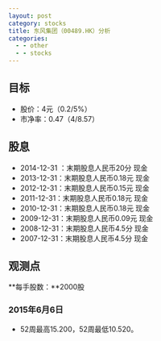 ```yaml
---
layout: post
category: stocks
title: 东风集团（00489.HK）分析
categories:
  - - other
  - - stocks
---
```


## 目标 ##

- 股价：4元（0.2/5%）
- 市净率：0.47（4/8.57）

## 股息 ##

- 2014-12-31	：末期股息人民币20分 现金	
- 2013-12-31：末期股息人民币0.18元 现金
- 2012-12-31：末期股息人民币0.15元 现金
- 2011-12-31：末期股息人民币0.18元 现金
- 2010-12-31：末期股息人民币0.18元 现金
- 2009-12-31：末期股息人民币0.09元 现金
- 2008-12-31：末期股息人民币4.5分	现金
- 2007-12-31：末期股息人民币4.5分	现金

## 观测点 ##

**每手股数：**2000股

### 2015年6月6日 ###

- 52周最高15.200，52周最低10.520。

